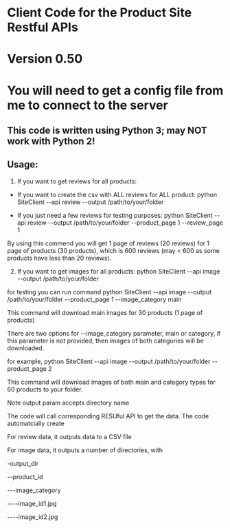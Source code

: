 # Client Code for the Product Site Restful APIs

# Version 0.50

# You will need to get a config file from me to connect to the server

## This code is written using Python 3; may NOT work with Python 2!

## Usage:
1. If you want to get reviews for all products:
* If you want to create the csv with ALL reviews for ALL product:
python SiteClient --api review --output /path/to/your/folder

* If you just need a few reviews for testing purposes:
python SiteClient --api review --output /path/to/your/folder --product_page 1 --review_page 1

By using this commend you will get 1 page of reviews (20 reviews) for 1 page of products (30 products), which is 600 reviews (may < 600 as some products have less than 20 reviews).

2. If you want to get images for all products:
python SiteClient --api image --output /path/to/your/folder

for testing you can run command
python SiteClient --api image --output /path/to/your/folder --product_page 1 --image_category main

This command will download main images for 30 products (1 page of products)

There are two options for --image_category parameter, main or category, if this parameter is not provided, then images of both categories will be downloaded.

for example, 
python SiteClient --api image --output /path/to/your/folder --product_page 2

This command will download images of both main and category types for 60 products to your folder.

Note output param accepts directory name

The code will call corresponding RESUful API to get the data. The code automatcially create

For review data, it outputs data to a CSV file

For image data, it outputs a number of directories, with

-output_dir

--product_id

---image_category

----image_id1.jpg

----image_id2.jpg



